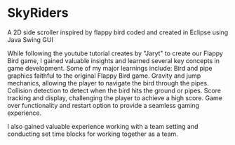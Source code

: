 # SkyRiders
A 2D side scroller inspired by flappy bird coded and created in Eclipse using Java Swing GUI

While following the youtube tutorial creates by "Jaryt" to create our Flappy Bird game, I gained valuable insights and learned several key concepts in game development. Some of my major learnings include: 
Bird and pipe graphics faithful to the original Flappy Bird game.
Gravity and jump mechanics, allowing the player to navigate the bird through the pipes.
Collision detection to detect when the bird hits the ground or pipes.
Score tracking and display, challenging the player to achieve a high score.
Game over functionality and restart option to provide a seamless gaming experience.

I also gained valuable experience working with a team setting and conducting set time blocks for working together as a team.
